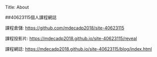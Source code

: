 Title: About

##40623115個人課程網誌

課程倉儲: <a href="https://github.com/mdecadp2018/site-40623115">https://github.com/mdecadp2018/site-40623115</a>

課程投影片: <a href="https://mdecadp2018.github.io/site-40623115/reveal">https://mdecadp2018.github.io/site-40623115/reveal</a>

課程網誌: <a href="https://mdecadp2018.github.io/site-40623115/blog/index.html">https://mdecadp2018.github.io/site-40623115/blog/index.html</a>








